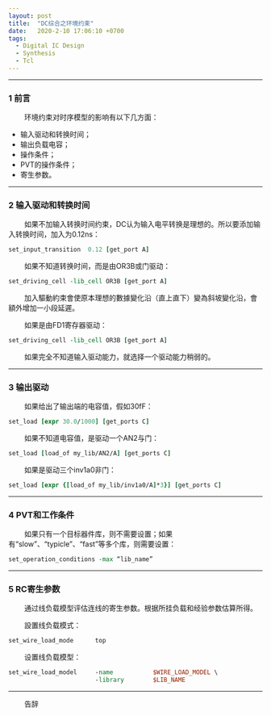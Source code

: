 ```yaml
---
layout: post
title:  "DC综合之环境约束"
date:   2020-2-10 17:06:10 +0700
tags:
  - Digital IC Design
  - Synthesis
  - Tcl
---
```


-------

### 1 前言 

&#160; &#160; &#160; &#160; 环境约束对时序模型的影响有以下几方面：
* 输入驱动和转换时间；
* 输出负载电容；
* 操作条件；
* PVT的操作条件；
* 寄生参数。


----

### 2 输入驱动和转换时间

&#160; &#160; &#160; &#160; 如果不加输入转换时间约束，DC认为输入电平转换是理想的。所以要添加输入转换时间，加入为0.12ns：

```tcl
set_input_transition  0.12 [get_port A]
```

&#160; &#160; &#160; &#160; 如果不知道转换时间，而是由OR3B或门驱动：

```tcl
set_driving_cell -lib_cell OR3B [get_port A]
```

&#160; &#160; &#160; &#160; 加入驅動約束會使原本理想的數據變化沿（直上直下）變為斜坡變化沿，會額外增加一小段延遲。 

&#160; &#160; &#160; &#160; 如果是由FD1寄存器驱动：

```tcl
set_driving_cell -lib_cell OR3B [get_port A]
```

&#160; &#160; &#160; &#160; 如果完全不知道输入驱动能力，就选择一个驱动能力稍弱的。

----

### 3 输出驱动

&#160; &#160; &#160; &#160; 如果给出了输出端的电容值，假如30fF：

```tcl
set_load [expr 30.0/1000] [get_ports C]
```

&#160; &#160; &#160; &#160; 如果不知道电容值，是驱动一个AN2与门：

```tcl
set_load [load_of my_lib/AN2/A] [get_ports C]
```

&#160; &#160; &#160; &#160; 如果是驱动三个inv1a0非门：

```tcl
set_load [expr {[load_of my_lib/inv1a0/A]*3}] [get_ports C]
```

----

### 4 PVT和工作条件

&#160; &#160; &#160; &#160; 如果只有一个目标器件库，则不需要设置；如果有“slow”、“typicle”、“fast”等多个库，则需要设置：

```tcl
set_operation_conditions -max “lib_name”
```
----

### 5 RC寄生参数

&#160; &#160; &#160; &#160; 通过线负载模型评估连线的寄生参数。根据所挂负载和经验参数估算所得。

&#160; &#160; &#160; &#160; 設置线负载模式：

```tcl
set_wire_load_mode      top 
```

&#160; &#160; &#160; &#160; 设置线负载模型：

```tcl
set_wire_load_model     -name           $WIRE_LOAD_MODEL \
                        -library        $LIB_NAME
```


----
&#160; &#160; &#160; &#160; 告辞